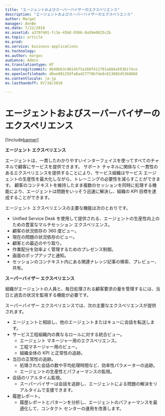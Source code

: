 ```yaml
---
title: "エージェントおよびスーパーバイザーのエクスペリエンス"
description: "エージェントおよびスーパーバイザーのエクスペリエンス"
author: MargoC
manager: AnnBe
ms.date: 7/22/2018
ms.assetid: a370f401-fc3e-45b8-9366-0a59e0625c2b
ms.topic: article
ms.prod: 
ms.service: business-applications
ms.technology: 
ms.author: margoc
audience: Admin
ms.translationtype: HT
ms.sourcegitcommit: 0b40bb3c98145f5a260f412701a884a5936174ce
ms.openlocfilehash: d0ae001259fa8a427778b7de8c813085d5368868
ms.contentlocale: ja-jp
ms.lasthandoff: 07/18/2018

---
```


#  <a name="agent-and-supervisor-experiences"></a>エージェントおよびスーパーバイザーのエクスペリエンス


[!include[banner](../../../includes/banner.md)]

**エージェント エクスペリエンス**

エージェントは、一貫したわかりやすいインターフェイスを使ってすべてのチャネルで顧客にサービスを提供できます。 サポート チャネルに関係なく一貫性のあるエクスペリエンスを提供することにより、サービス組織はサービス エージェントの生産性を最大化しながら、トレーニングの必要性を減らすことができます。 顧客のコンテキストを維持したまま複数のセッションを同時に処理する機能により、エージェントは問題をいっそう迅速に解決し、組織の KPI 目標を達成することができます。

エージェント エクスペリエンスの主要な機能は次のとおりです。

-   Unified Service Desk を使用して提供される、エージェントの生産性向上のための豊富なマルチセッション エクスペリエンス。
-   顧客の状況依存の 360 度ビュー。
-   現在の問題の状況依存のビュー。
-   顧客との最近のやり取り。
-   作業配分を効率よく管理するためのプレゼンス制御。
-   画面のポップアップと通知。
-   セッションのコンテキスト内にある関連ナレッジ記事の検索、プレビュー、共有。

**スーパーバイザー エクスペリエンス**

組織がエージェントの人員と、毎日処理される顧客要求の量を管理するには、当日と過去の状況を監視する機能が必要です。 

スーパーバイザー エクスペリエンスでは、次の主要なエクスペリエンスが提供されます。

-   エージェントと相談し、他のエージェントまたはキューに会話を転送します。 
-   サービス工程組織内の異なるロールに対する統合ビュー。
    -   エージェント マネージャー用のエクスペリエンス。
    -   工程マネージャー用のビュー。
    -   組織全体の KPI と正常性の追跡。
-   当日の正常性の追跡。
    -   処理された会話の数や平均処理時間など、効率性パラメーターの追跡。
    -   エージェントの生産性とパフォーマンスの監視。
-   会話のリアルタイム監視。
    -   スーパーバイザーは会話を追跡し、エージェントによる問題の解決をリアルタイムで支援できます。
-   履歴レポート。
    - 履歴レポートとパターンを分析し、エージェントのパフォーマンスを最適化して、コンタクト センターの運用を改善します。

